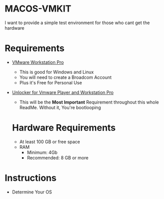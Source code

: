 # MACOS-VMKIT
I want to provide a simple test environment for those who cant get the hardware

# Requirements

* [VMware Workstation Pro](https://support.broadcom.com/group/ecx/productdownloads?subfamily=VMware%20Workstation%20Pro&freeDownloads=true)
	* This is good for Windows and Linux
 	* You will need to create a Broadcom Account
  	* Plus it's Free for Personal Use

* [Unlocker for Vmware Player and Workstation Pro](https://github.com/BDisp/unlocker)
    * This will be the **Most Important** Requirement throughout this whole ReadMe. Without it, You're bootlooping
   
	# Hardware Requirements
  * At least 100 GB or free space
  * RAM 
  	* Minimum: 4Gb
  	* Recommended: 8 GB or more 

# Instructions

* Determine Your OS
